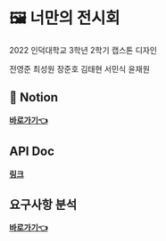 # 🖼 너만의 전시회
2022 인덕대학교 3학년 2학기 캡스톤 디자인

전영준
최성원
장준호
김태현 
서민식
윤재원

## 📔 Notion
[**바로가기👈**](https://own-exhibition.notion.site/Own-Exhibition-61d2dcf0983a4ea393301c9f2453374a)

## API Doc
[**링크**](https://github.com/Induk-Capstone-Culture-island/.github/your_exhibition_API.html)

## 요구사항 분석
[**바로가기👈**](https://github.com/Induk-Capstone-Culture-island/.github#%EC%9A%94%EA%B5%AC%EC%82%AC%ED%95%AD-%EB%B6%84%EC%84%9D)
